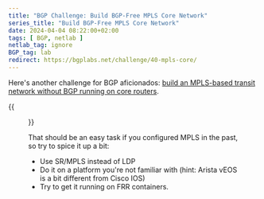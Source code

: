 ```yaml
---
title: "BGP Challenge: Build BGP-Free MPLS Core Network"
series_title: "Build BGP-Free MPLS Core Network"
date: 2024-04-04 08:22:00+02:00
tags: [ BGP, netlab ]
netlab_tag: ignore
BGP_tag: lab
redirect: https://bgplabs.net/challenge/40-mpls-core/
---
```

Here's another challenge for BGP aficionados: [build an MPLS-based transit network without BGP running on core routers](https://bgplabs.net/challenge/40-mpls-core/).

{{<figure src="https://bgplabs.net/challenge/topology-mpls-core.png">}}

That should be an easy task if you configured MPLS in the past, so try to spice it up a bit:

* Use SR/MPLS instead of LDP
* Do it on a platform you're not familiar with (hint: Arista vEOS is a bit different from Cisco IOS)
* Try to get it running on FRR containers.
